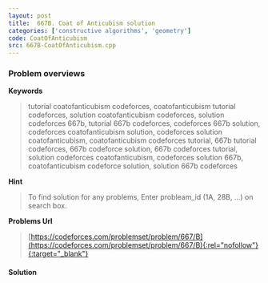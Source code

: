 ```yaml
---
layout: post
title:  667B. Coat of Anticubism solution
categories: ['constructive algorithms', 'geometry']
code: CoatOfAnticubism
src: 667B-CoatOfAnticubism.cpp
---
```

### **Problem overviews**

**Keywords**
> tutorial coatofanticubism codeforces, coatofanticubism tutorial codeforces, solution coatofanticubism codeforces, solution codeforces 667b, tutorial 667b codeforces, codeforces 667b solution, codeforces coatofanticubism solution, codeforces solution coatofanticubism, coatofanticubism codeforces tutorial, 667b tutorial codeforces, 667b codeforce solution, 667b codeforces tutorial, solution codeforces coatofanticubism, codeforces solution 667b, coatofanticubism codeforce solution, solution 667b codeforces

**Hint**
> To find solution for any problems, Enter probleam_id (1A, 28B, ...) on search box. 

**Problems Url**
> [https://codeforces.com/problemset/problem/667/B](https://codeforces.com/problemset/problem/667/B){:rel="nofollow"}{:target="_blank"}

#### **Solution**



